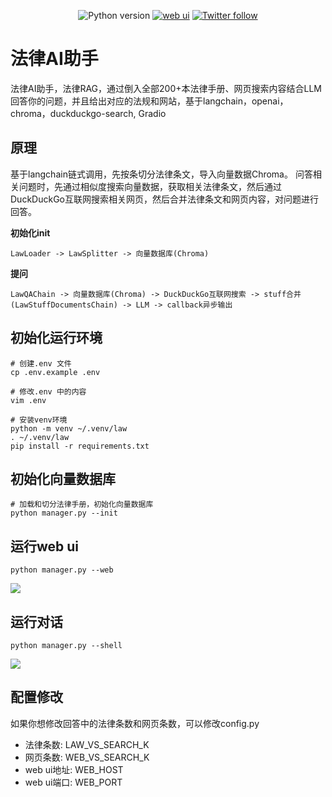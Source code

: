 <div align="center">
  
![Python version](https://img.shields.io/badge/python-3.9+-blue)
[![web ui](https://img.shields.io/badge/WebUI-Gradio-important)](https://www.gradio.app/)
[![Twitter follow](https://img.shields.io/twitter/follow/gradio?style=social&label=follow)](https://twitter.com/billvsme)

</div>

法律AI助手
=========

法律AI助手，法律RAG，通过倒入全部200+本法律手册、网页搜索内容结合LLM回答你的问题，并且给出对应的法规和网站，基于langchain，openai，chroma，duckduckgo-search, Gradio

## 原理

基于langchain链式调用，先按条切分法律条文，导入向量数据Chroma。
问答相关问题时，先通过相似度搜索向量数据，获取相关法律条文，然后通过DuckDuckGo互联网搜索相关网页，然后合并法律条文和网页内容，对问题进行回答。

**初始化init**
```
LawLoader -> LawSplitter -> 向量数据库(Chroma)
```

**提问**
```
LawQAChain -> 向量数据库(Chroma) -> DuckDuckGo互联网搜索 -> stuff合并(LawStuffDocumentsChain) -> LLM -> callback异步输出
```
  
## 初始化运行环境

```
# 创建.env 文件
cp .env.example .env

# 修改.env 中的内容
vim .env

# 安装venv环境
python -m venv ~/.venv/law
. ~/.venv/law
pip install -r requirements.txt
```

## 初始化向量数据库

```
# 加载和切分法律手册，初始化向量数据库
python manager.py --init
```

## 运行web ui

```
python manager.py --web
```

<a href="https://sm.ms/image/DbP3TiHZConUFe7" target="_blank"><img src="https://s2.loli.net/2023/10/20/DbP3TiHZConUFe7.png" ></a>

## 运行对话

```
python manager.py --shell
```

<a href="https://sm.ms/image/7E4zMpbafCPvNxX" target="_blank"><img src="https://s2.loli.net/2023/10/19/7E4zMpbafCPvNxX.png"></a>

## 配置修改

如果你想修改回答中的法律条数和网页条数，可以修改config.py
- 法律条数: LAW_VS_SEARCH_K
- 网页条数: WEB_VS_SEARCH_K
- web ui地址: WEB_HOST
- web ui端口: WEB_PORT
